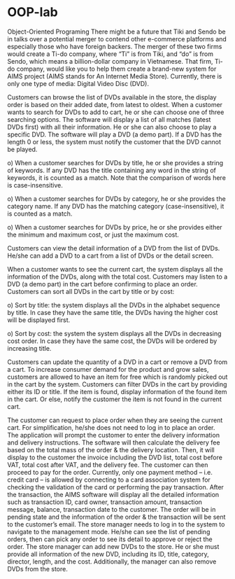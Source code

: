 # OOP-lab
Object-Oriented Programing 
There might be a future that Tiki and Sendo be in talks over a potential merger to contend other e-commerce platforms and especially those who have foreign backers. The merger of these two firms would create a Ti-do company, where “Ti” is from Tiki, and “do” is from Sendo, which means a billion-dollar company in Vietnamese. That firm, Ti-do company, would like you to help them create a brand-new system for AIMS project (AIMS stands for An Internet Media Store). Currently, there is only one type of media: Digital Video Disc (DVD).

Customers can browse the list of DVDs available in the store, the display order is based on their added date, from latest to oldest. When a customer wants to search for DVDs to add to cart, he or she can choose one of three searching options. The software will display a list of all matches (latest DVDs first) with all their information. He or she can also choose to play a specific DVD. The software will play a DVD (a demo part). If a DVD has the length 0 or less, the system must notify the customer that the DVD cannot be played.

o) When a customer searches for DVDs by title, he or she provides a string of keywords. If any DVD has the title containing any word in the string of keywords, it is counted as a match. Note that the comparison of words here is case-insensitive.

o) When a customer searches for DVDs by category, he or she provides the category name. If any DVD has the matching category (case-insensitive), it is counted as a match.

o) When a customer searches for DVDs by price, he or she provides either the minimum and maximum cost, or just the maximum cost.

Customers can view the detail information of a DVD from the list of DVDs. He/she can add a DVD to a cart from a list of DVDs or the detail screen.

When a customer wants to see the current cart, the system displays all the information of the DVDs, along with the total cost. Customers may listen to a DVD (a demo part) in the cart before confirming to place an order. Customers can sort all DVDs in the cart by title or by cost:

o) Sort by title: the system displays all the DVDs in the alphabet sequence by title. In case they have the same title, the DVDs having the higher cost will be displayed first.

o) Sort by cost: the system the system displays all the DVDs in decreasing cost order. In case they have the same cost, the DVDs will be ordered by increasing title.

Customers can update the quantity of a DVD in a cart or remove a DVD from a cart. To increase consumer demand for the product and grow sales, customers are allowed to have an item for free which is randomly picked out in the cart by the system. Customers can filter DVDs in the cart by providing either its ID or title. If the item is found, display information of the found item in the cart. Or else, notify the customer the item is not found in the current cart.

The customer can request to place order when they are seeing the current cart. For simplification, he/she does not need to log in to place an order. The application will prompt the customer to enter the delivery information and delivery instructions. The software will then calculate the delivery fee based on the total mass of the order & the delivery location. Then, it will display to the customer the invoice including the DVD list, total cost before VAT, total cost after VAT, and the delivery fee. The customer can then proceed to pay for the order. Currently, only one payment method – i.e. credit card – is allowed by connecting to a card association system for checking the validation of the card or performing the pay transaction. After the transaction, the AIMS software will display all the detailed information such as transaction ID, card owner, transaction amount, transaction message, balance, transaction date to the customer. The order will be in pending state and the information of the order & the transaction will be sent to the customer’s email.
The store manager needs to log in to the system to navigate to the management mode. He/she can see the list of pending orders, then can pick any order to see its detail to approve or reject the order. The store manager can add new DVDs to the store. He or she must provide all information of the new DVD, including its ID, title, category, director, length, and the cost. Additionally, the manager can also remove DVDs from the store.
